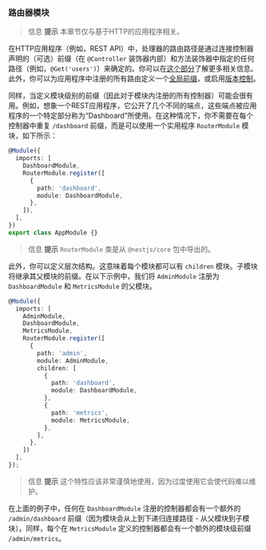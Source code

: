 ### 路由器模块

> 信息 **提示** 本章节仅与基于HTTP的应用程序相关。

在HTTP应用程序（例如，REST API）中，处理器的路由路径是通过连接控制器声明的（可选）前缀（在 `@Controller` 装饰器内部）和方法装饰器中指定的任何路径（例如，`@Get('users')`）来确定的。你可以在[这个部分](/controllers#routing)了解更多相关信息。此外，你可以为应用程序中注册的所有路由定义一个[全局前缀](/faq/global-prefix)，或启用[版本控制](/techniques/versioning)。

同样，当定义模块级别的前缀（因此对于模块内注册的所有控制器）可能会很有用。例如，想象一个REST应用程序，它公开了几个不同的端点，这些端点被应用程序的一个特定部分称为“Dashboard”所使用。在这种情况下，你不需要在每个控制器中重复 `/dashboard` 前缀，而是可以使用一个实用程序 `RouterModule` 模块，如下所示：

```typescript
@Module({
  imports: [
    DashboardModule,
    RouterModule.register([
      {
        path: 'dashboard',
        module: DashboardModule,
      },
    ]),
  ],
})
export class AppModule {}
```

> 信息 **提示** `RouterModule` 类是从 `@nestjs/core` 包中导出的。

此外，你可以定义层次结构。这意味着每个模块都可以有 `children` 模块。子模块将继承其父模块的前缀。在以下示例中，我们将 `AdminModule` 注册为 `DashboardModule` 和 `MetricsModule` 的父模块。

```typescript
@Module({
  imports: [
    AdminModule,
    DashboardModule,
    MetricsModule,
    RouterModule.register([
      {
        path: 'admin',
        module: AdminModule,
        children: [
          {
            path: 'dashboard',
            module: DashboardModule,
          },
          {
            path: 'metrics',
            module: MetricsModule,
          },
        ],
      },
    ])
  ],
});
```

> 信息 **提示** 这个特性应该非常谨慎地使用，因为过度使用它会使代码难以维护。 

在上面的例子中，任何在 `DashboardModule` 注册的控制器都会有一个额外的 `/admin/dashboard` 前缀（因为模块会从上到下递归连接路径 - 从父模块到子模块）。同样，每个在 `MetricsModule` 定义的控制器都会有一个额外的模块级前缀 `/admin/metrics`。